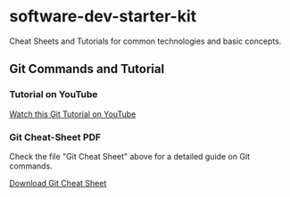 # software-dev-starter-kit
Cheat Sheets and Tutorials for common technologies and basic concepts.

## Git Commands and Tutorial

### Tutorial on YouTube
[Watch this Git Tutorial on YouTube](https://www.youtube.com/watch?v=zTjRZNkhiEU&ab_channel=freeCodeCamp.org)

### Git Cheat-Sheet PDF
Check the file "Git Cheat Sheet" above for a detailed guide on Git commands.

[Download Git Cheat Sheet](./git-cheat-sheet)


